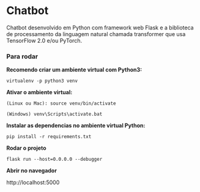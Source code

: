 # Chatbot

Chatbot desenvolvido em Python com framework web Flask e a biblioteca de processamento da linguagem natural chamada transformer que usa TensorFlow 2.0 e/ou PyTorch.

### Para rodar
**Recomendo criar um ambiente virtual com Python3:**

```virtualenv -p python3 venv```


**Ativar o ambiente virtual:** 

```(Linux ou Mac): source venv/bin/activate```

```(Windows) venv\Scripts\activate.bat```

**Instalar as dependencias no ambiente virtual Python:**

```pip install -r requirements.txt```

**Rodar o projeto**

```flask run --host=0.0.0.0 --debugger```

**Abrir no navegador**

http://localhost:5000
